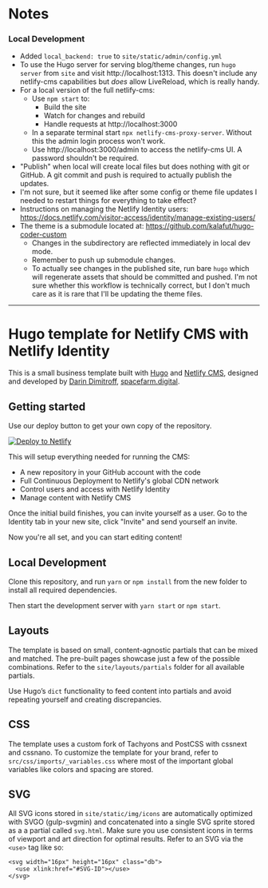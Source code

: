 # Notes

### Local Development

* Added `local_backend: true` to `site/static/admin/config.yml`
* To use the Hugo server for serving blog/theme changes, run `hugo server` from `site` and visit http://localhost:1313. This doesn't include any netlify-cms capabilities but *does* allow LiveReload, which is really handy.
* For a local version of the full netlify-cms:
  * Use `npm start` to:
    * Build the site
    * Watch for changes and rebuild
    * Handle requests at http://localhost:3000
  * In a separate terminal start `npx netlify-cms-proxy-server`. Without this the admin login process won't work.
  * Use http://localhost:3000/admin to access the netlify-cms UI. A password shouldn't be required.
* "Publish" when local will create local files but does nothing with git or GitHub. A git commit and push is required to actually publish the updates.
* I'm not sure, but it seemed like after some config or theme file updates I needed to restart things for everything to take effect?
* Instructions on managing the Netlify Identity users: https://docs.netlify.com/visitor-access/identity/manage-existing-users/
* The theme is a submodule located at: https://github.com/kalafut/hugo-coder-custom
  * Changes in the subdirectory are reflected immediately in local dev mode.
  * Remember to push up submodule changes.
  * To actually see changes in the published site, run bare `hugo` which will regenerate assets that should be committed and pushed. I'm not sure whether this workflow is technically correct, but I don't much care as it is rare that I'll be updating the theme files.


---

# Hugo template for Netlify CMS with Netlify Identity

This is a small business template built with [Hugo](https://gohugo.io) and [Netlify CMS](https://github.com/netlify/netlify-cms), designed and developed by [Darin Dimitroff](https://twitter.com/deezel), [spacefarm.digital](https://www.spacefarm.digital).

## Getting started

Use our deploy button to get your own copy of the repository. 

[![Deploy to Netlify](https://www.netlify.com/img/deploy/button.svg)](https://app.netlify.com/start/deploy?repository=https://github.com/netlify-templates/one-click-hugo-cms&stack=cms)

This will setup everything needed for running the CMS:

* A new repository in your GitHub account with the code
* Full Continuous Deployment to Netlify's global CDN network
* Control users and access with Netlify Identity
* Manage content with Netlify CMS

Once the initial build finishes, you can invite yourself as a user. Go to the Identity tab in your new site, click "Invite" and send yourself an invite.

Now you're all set, and you can start editing content!

## Local Development

Clone this repository, and run `yarn` or `npm install` from the new folder to install all required dependencies.

Then start the development server with `yarn start` or `npm start`.

## Layouts

The template is based on small, content-agnostic partials that can be mixed and matched. The pre-built pages showcase just a few of the possible combinations. Refer to the `site/layouts/partials` folder for all available partials.

Use Hugo’s `dict` functionality to feed content into partials and avoid repeating yourself and creating discrepancies.

## CSS

The template uses a custom fork of Tachyons and PostCSS with cssnext and cssnano. To customize the template for your brand, refer to `src/css/imports/_variables.css` where most of the important global variables like colors and spacing are stored.

## SVG

All SVG icons stored in `site/static/img/icons` are automatically optimized with SVGO (gulp-svgmin) and concatenated into a single SVG sprite stored as a a partial called `svg.html`. Make sure you use consistent icons in terms of viewport and art direction for optimal results. Refer to an SVG via the `<use>` tag like so:

```
<svg width="16px" height="16px" class="db">
  <use xlink:href="#SVG-ID"></use>
</svg>
```
